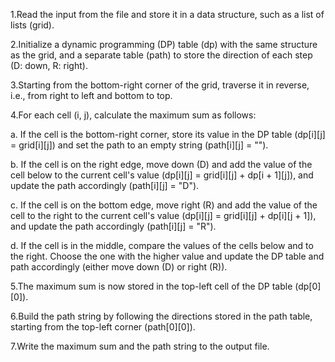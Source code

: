 1.Read the input from the file and store it in a data structure, such as a list of lists (grid).

2.Initialize a dynamic programming (DP) table (dp) with the same structure as the grid,
and a separate table (path) to store the direction of each step (D: down, R: right).

3.Starting from the bottom-right corner of the grid, traverse it in reverse, i.e., from right to
left and bottom to top.

4.For each cell (i, j), calculate the maximum sum as follows:

a. If the cell is the bottom-right corner, store its value in the DP table (dp[i][j] = grid[i][j])
and set the path to an empty string (path[i][j] = "").

b. If the cell is on the right edge, move down (D) and add the value of the cell below to the current cell's value
(dp[i][j] = grid[i][j] + dp[i + 1][j]), and update the path accordingly (path[i][j] = "D").

c. If the cell is on the bottom edge, move right (R) and add the value of the cell to the right to the current
 cell's value (dp[i][j] = grid[i][j] + dp[i][j + 1]), and update the path accordingly (path[i][j] = "R").

d. If the cell is in the middle, compare the values of the cells below and to the right. Choose the one with the higher
value and update the DP table and path accordingly (either move down (D) or right (R)).

5.The maximum sum is now stored in the top-left cell of the DP table (dp[0][0]).

6.Build the path string by following the directions stored in the path table, starting from the top-left corner
(path[0][0]).

7.Write the maximum sum and the path string to the output file.